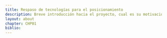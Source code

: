 ```yaml
---
title: Respaso de tecnologías para el posicionamiento
description: Breve introducción hacia el proyecto, cual es su motivación y la propuesta
layout: about
chapter: CHP01
biblio: 
---
```

